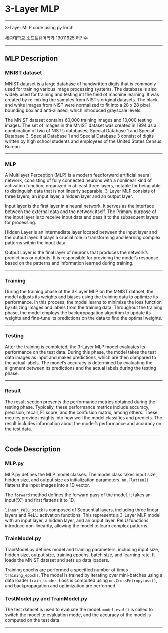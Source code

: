 # 3-Layer MLP

---

3-Layer MLP code using pyTorch

세종대학교 소프트웨어학과 19011625 허진수

---
## MLP Description
### MNIST dataset

MNIST dataset is a large database of handwritten digits that is commonly used for training various image processing systems. The database is also widely used for training and testing int the field of machine learning. It was created by re-mixing the samples from NIST’s original datasets. The black and white images from NIST were normalized to fit into a 28 x 28 pixel bounding box and anti-aliased, which introduced grayscale levels.

The MNIST dataset contains 60,000 training images and 10,000 testing images. The set of images in the MNIST dataset was created in 1994 as a combination of two of NIST’s databases; Special Database 1 and Special Database 3. Special Database 1 and Special Database 3 consist of digits written by high school students and employees of the United States Census Bureau.

---

### MLP

A Multilayer Perception (MLP) is a modern feedforward artificial neural network, consisting of fully connected neurons with a nonlinear kind of activation function, organized in at least three layers, notable for being able to distinguish data that is not linearly separable.
3-Layer MLP consists of three layers; an input layer, a hidden layer and an output layer.

Input layer is the first layer in a neural network. It serves as the interface between the external data and the network itself. The Primary purpose of the input layer is to receive input data and pass it to the subsequent layers for processing.

Hidden Layer is an intermediate layer located between the input layer and the output layer. It plays a crucial role in transforming and learning complex patterns within the input data.

Output Layer is the final layer of neurons that produces the network’s predictions or outputs. It is responsible for providing the model’s response based on the patterns and information learned during training.

---

### Training

During the training phase of the 3-Layer MLP on the MNIST dataset, the model adjusts its weights and biases using the training data to optimize its performance. In this process, the model learns to minimize the loss function by utilizing images and labels from the training data. Throughout the training phase, the model employs the backpropagation algorithm to update its weights and fine-tune its predictions on the data to find the optimal weights.

---

### Testing

After the training is completed, the 3-Layer MLP model evaluates its performance on the test data. During this phase, the model takes the test data images as input and makes predictions, which are then compared to the actual labels. The model’s accuracy is determined by evaluating the alignment between its predictions and the actual labels during the testing phase.

---

### Result

The result section presents the performance metrics obtained during the testing phase. Typically, these performance metrics include accuracy, precision, recall, F1 score, and the confusion matrix, among others. These metrics provide insights into how well the model classifies and predicts. The result includes information about the model’s performance and accuracy on the test data.

---

## Code Description
### MLP.py
MLP.py defines the MLP model classes. The model class takes input size, hidden size, and output size as initialization parameters. `nn.Flatten()` flattens the input images into a 1D vector.

The `forward` method defines the forward pass of the model. It takes an input(‘X’) and first flattens it to 1D.

`linear_relu_stack` is composed of Sequential layers, including three linear layers and ReLU activation functions. This represents a 3-Layer MLP model with an input layer, a hidden layer, and an ouput layer. ReLU functions introduce non-linearity, allowing the model to learn complex patterns.

### TrainModel.py

TrainModel.py defines model and training parameters, including input size, hidden size, output size, training epochs, batch size, and learning rate. It loads the MNIST dataset and sets up data loaders.

Training epochs are performed a specified number of times `training_epochs`. The model is trained by iterating over mini-batches using a data loader `train_loader`. Loss is computed using `nn.CrossEntropyLoss()`, and backpropagation and optimization are performed.

### TestModel.py and TrainModel.py

The test dataset is used to evaluate the model. `model.eval()` is called to switch the model to evaluation mode, and the accuracy of the model is computed on the test data.

---